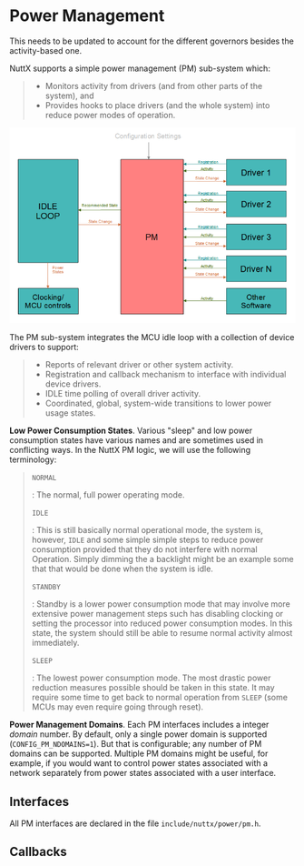 Power Management
================

This needs to be updated to account for the different governors besides
the activity-based one.

NuttX supports a simple power management (PM) sub-system which:

> -   Monitors activity from drivers (and from other parts of the
>     system), and
> -   Provides hooks to place drivers (and the whole system) into reduce
>     power modes of operation.

![figure](pm.png)

The PM sub-system integrates the MCU idle loop with a collection of
device drivers to support:

> -   Reports of relevant driver or other system activity.
> -   Registration and callback mechanism to interface with individual
>     device drivers.
> -   IDLE time polling of overall driver activity.
> -   Coordinated, global, system-wide transitions to lower power usage
>     states.

**Low Power Consumption States**. Various \"sleep\" and low power
consumption states have various names and are sometimes used in
conflicting ways. In the NuttX PM logic, we will use the following
terminology:

> `NORMAL`
>
> :   The normal, full power operating mode.
>
> `IDLE`
>
> :   This is still basically normal operational mode, the system is,
>     however, `IDLE` and some simple simple steps to reduce power
>     consumption provided that they do not interfere with normal
>     Operation. Simply dimming the a backlight might be an example some
>     that that would be done when the system is idle.
>
> `STANDBY`
>
> :   Standby is a lower power consumption mode that may involve more
>     extensive power management steps such has disabling clocking or
>     setting the processor into reduced power consumption modes. In
>     this state, the system should still be able to resume normal
>     activity almost immediately.
>
> `SLEEP`
>
> :   The lowest power consumption mode. The most drastic power
>     reduction measures possible should be taken in this state. It may
>     require some time to get back to normal operation from `SLEEP`
>     (some MCUs may even require going through reset).

**Power Management Domains**. Each PM interfaces includes a integer
*domain* number. By default, only a single power domain is supported
(`CONFIG_PM_NDOMAINS=1`). But that is configurable; any number of PM
domains can be supported. Multiple PM domains might be useful, for
example, if you would want to control power states associated with a
network separately from power states associated with a user interface.

Interfaces
----------

All PM interfaces are declared in the file `include/nuttx/power/pm.h`.

Callbacks
---------
